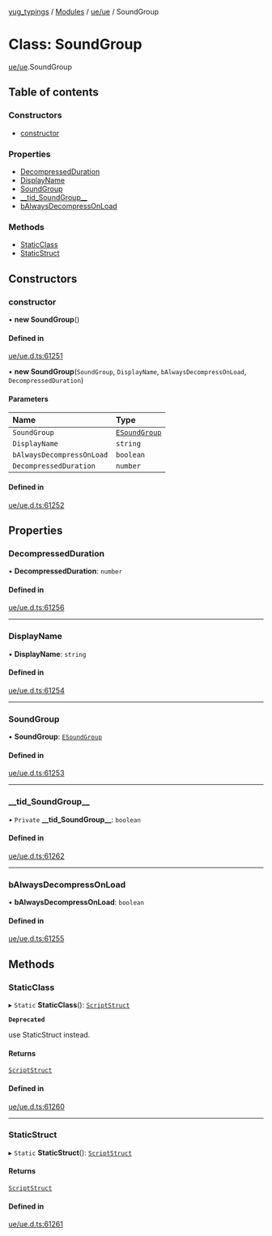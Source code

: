 [yug_typings](../README.md) / [Modules](../modules.md) / [ue/ue](../modules/ue_ue.md) / SoundGroup

# Class: SoundGroup

[ue/ue](../modules/ue_ue.md).SoundGroup

## Table of contents

### Constructors

- [constructor](ue_ue.SoundGroup.md#constructor)

### Properties

- [DecompressedDuration](ue_ue.SoundGroup.md#decompressedduration)
- [DisplayName](ue_ue.SoundGroup.md#displayname)
- [SoundGroup](ue_ue.SoundGroup.md#soundgroup)
- [\_\_tid\_SoundGroup\_\_](ue_ue.SoundGroup.md#__tid_soundgroup__)
- [bAlwaysDecompressOnLoad](ue_ue.SoundGroup.md#balwaysdecompressonload)

### Methods

- [StaticClass](ue_ue.SoundGroup.md#staticclass)
- [StaticStruct](ue_ue.SoundGroup.md#staticstruct)

## Constructors

### constructor

• **new SoundGroup**()

#### Defined in

[ue/ue.d.ts:61251](https://github.com/YugMetaverse/yug_typings/blob/25cad34/ue/ue.d.ts#L61251)

• **new SoundGroup**(`SoundGroup`, `DisplayName`, `bAlwaysDecompressOnLoad`, `DecompressedDuration`)

#### Parameters

| Name | Type |
| :------ | :------ |
| `SoundGroup` | [`ESoundGroup`](../enums/ue_ue.ESoundGroup.md) |
| `DisplayName` | `string` |
| `bAlwaysDecompressOnLoad` | `boolean` |
| `DecompressedDuration` | `number` |

#### Defined in

[ue/ue.d.ts:61252](https://github.com/YugMetaverse/yug_typings/blob/25cad34/ue/ue.d.ts#L61252)

## Properties

### DecompressedDuration

• **DecompressedDuration**: `number`

#### Defined in

[ue/ue.d.ts:61256](https://github.com/YugMetaverse/yug_typings/blob/25cad34/ue/ue.d.ts#L61256)

___

### DisplayName

• **DisplayName**: `string`

#### Defined in

[ue/ue.d.ts:61254](https://github.com/YugMetaverse/yug_typings/blob/25cad34/ue/ue.d.ts#L61254)

___

### SoundGroup

• **SoundGroup**: [`ESoundGroup`](../enums/ue_ue.ESoundGroup.md)

#### Defined in

[ue/ue.d.ts:61253](https://github.com/YugMetaverse/yug_typings/blob/25cad34/ue/ue.d.ts#L61253)

___

### \_\_tid\_SoundGroup\_\_

• `Private` **\_\_tid\_SoundGroup\_\_**: `boolean`

#### Defined in

[ue/ue.d.ts:61262](https://github.com/YugMetaverse/yug_typings/blob/25cad34/ue/ue.d.ts#L61262)

___

### bAlwaysDecompressOnLoad

• **bAlwaysDecompressOnLoad**: `boolean`

#### Defined in

[ue/ue.d.ts:61255](https://github.com/YugMetaverse/yug_typings/blob/25cad34/ue/ue.d.ts#L61255)

## Methods

### StaticClass

▸ `Static` **StaticClass**(): [`ScriptStruct`](ue_ue.ScriptStruct.md)

**`Deprecated`**

use StaticStruct instead.

#### Returns

[`ScriptStruct`](ue_ue.ScriptStruct.md)

#### Defined in

[ue/ue.d.ts:61260](https://github.com/YugMetaverse/yug_typings/blob/25cad34/ue/ue.d.ts#L61260)

___

### StaticStruct

▸ `Static` **StaticStruct**(): [`ScriptStruct`](ue_ue.ScriptStruct.md)

#### Returns

[`ScriptStruct`](ue_ue.ScriptStruct.md)

#### Defined in

[ue/ue.d.ts:61261](https://github.com/YugMetaverse/yug_typings/blob/25cad34/ue/ue.d.ts#L61261)
